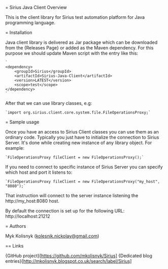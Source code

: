 = Sirius Java Client Overview

This is the client library for Sirius test automation platform for Java programming language.

= Installation

Java client library is delivered as Jar package which can be downloaded from the {Releases Page} or added as the Maven dependency.
For this purpose we should update Maven script with the entry like this:

	`
	<dependency>
		<groupId>Sirius</groupId>
		<artifactId>Sirius-Java-Client</artifactId>
		<version>LATEST</version>
		<scope>test</scope>
	</dependency>
	`
	
After that we can use library classes, e.g:

	`import org.sirius.client.core.system.file.FileOperationsProxy;`
	
= Sample usage

Once you have an access to Sirius Client classes you can use them as an ordinary code. 
Typically you just have to initialize the connection to Sirius Server. It's done while creating new
instance of any library object. For example:

	`FileOperationsProxy fileClient = new FileOperationsProxy();`

If you need to connect to specific instance of Sirius Server you can specify which host and port it listens to:

	`FileOperationsProxy fileClient = new FileOperationsProxy("my_host", "8080");`
  
That instruction will connect to the server instance listening the http://my_host:8080 host.

By default the connection is set up for the following URL: http://localhost:21212 

= Authors

Myk Kolisnyk (kolesnik.nickolay@gmail.com)

== Links  

{GitHub project}[https://github.com/mkolisnyk/Sirius]
{Dedicated blog entries}[http://mkolisnyk.blogspot.co.uk/search/label/Sirius]
